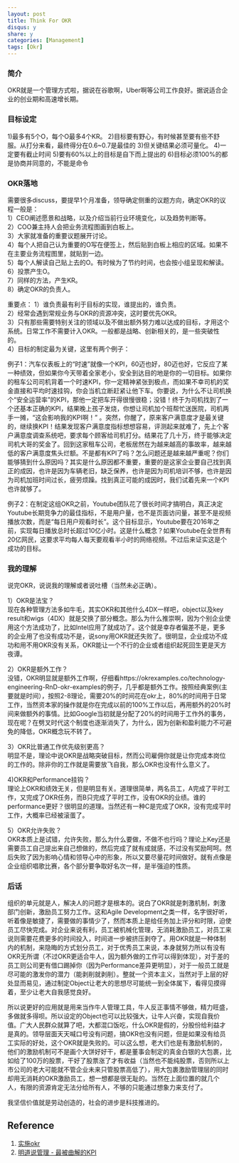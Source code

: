 ```yaml
---
layout: post
title: Think For OKR
disqus: y
share: y
categories: [Management]
tags: [Okr]
---
```


### 简介
OKR就是一个管理方式啦，据说在谷歌啊，Uber啊等公司工作良好。据说适合企业的创业期和高速增长期。  

### 目标设定
1)最多有5个O，每个O最多4个KR。
2)目标要有野心，有时候甚至要有些不舒服。从打分来看，最终得分在0.6~0.7是最佳的
3)但关键结果必须可量化。
4)一定要有截止时间
5)要有60%以上的目标是自下而上提出的
6)目标必须100%的都是协商并同意的，不能是命令

### OKR落地
需要很多discuss，要提早1个月准备，领导确定侧重的议题方向，确定OKR的议程一般是：  
1）CEO阐述愿景和战略，以及介绍当前行业环境变化，以及趋势判断等。  
2）COO兼主持人会把业务流程图画到白板上。  
3）大家就准备的重要议题展开讨论。  
4）每个人把自己认为重要的O写在便签上，然后贴到白板上相应的区域。如果不在主要业务流程图里，就贴到一边。  
5）每个人解读自己贴上去的O。有时候为了节约时间，也会按小组呈现和解读。  
6）投票产生O。  
7）同样的方法，产生KR。  
8）确定OKR的负责人。  

重要点：
1）谁负责最有利于目标的实现，谁提出的，谁负责。  
2）经常会遇到常规业务与OKR的资源冲突，这时要优先OKR。  
3）只有那些需要特别关注的领域以及不做出额外努力难以达成的目标，才用这个系统。日常工作不需要计入OKR。一般都是战略、创新相关的，是一些突破性的。  
4）目标的制定最为关键，这里有两个例子：

例子1：汽车仪表板上的“时速”就像一个KPI，60迈也好，80迈也好，它反应了某一种绩效，但如果你今天带着全家老小，安全到达目的地是你的一切目标。如果你的租车公司司机背着一个时速KPI，你一定精神紧张到极点，而如果不幸司机的奖金直接和平均时速挂钩，你会当机立断赶紧让他下车。你要说，为什么不让司机换个“安全运营率”的KPI，那他一定把车开得很慢很稳；没错！终于为司机找到了一个还基本正确的KPI，结果晚上孩子发烧，你想让司机加个班帮忙送医院，司机两手一摊，“这会影响我的KPI啊！” 。突然，你醒了，原来客户满意度才是最关键的，继续换KPI！结果发现客户满意度指标想想容易，评测起来就难了，先上个客户满意度调查系统吧，要求每个顾客给司机打分。结果花了几十万，终于能够决定司机大哥的奖金了。回到这家租车公司，老板居然在为越来越高的事故率，越来越低的客户满意度焦头烂额。不是都有KPI了吗？怎么问题还是越来越严重呢？你们能够猜到什么原因吗？其实是什么原因都不重要，重要的是这家企业要自己找到真正的成因，也许是因为车辆老旧，缺乏保养，也许是因为司机培训不够，也许是因为司机加班时间过长，疲劳烦躁。找到真正可能的成因时，我们试着先来一个KPI也许就够了。

例子2：在制定这组OKR之前，Youtube团队花了很长时间才搞明白，真正决定Youtube长期竞争力的最佳指标，不是用户量，也不是页面访问量，甚至不是视频播放次数，而是“每日用户观看时长”。这个目标显示，Youtube要在2016年之前，实现每日播放总时长超过10亿小时。这是什么概念？如果Youtube在全世界有20亿网民，这要求平均每人每天要观看半小时的网络视频。不过后来证实这是个成功的目标。

### 我的理解
说完OKR，说说我的理解或者说吐槽（当然未必正确）。

1）OKR是法宝？  
现在各种管理方法多如牛毛，其实OKR和其他什么4DX一样吧，object以及key result和wigs（4DX）就是交换了部分概念。那么为什么推崇啊，因为个别企业使用这个方法成功了，比如Intel应用了就成功了。这个就是幸存者偏差不是，更多的企业用了也没有成功不是，说sony用OKR就还失败了。很明显，企业成功不成功和用不用OKR没有关系，OKR能让一个不行的企业或者组织起死回生更是天方夜谭。

2）OKR是额外工作？  
没错，OKR明显就是额外工作啊，仔细看https://okrexamples.co/technology-engineering-RnD-okr-examples的例子，几乎都是额外工作。按照经典案例(主要就是时间），按照2-8理论，需要20%的时间花在okr上，80%的时间用于日常工作，当然资本家的操作就是你在完成以前的100%工作以后，再用额外的20%时间来做额外的事情。比如Google当初就是分配了20%的时间用于工作外的事务，现在呢？在劈叉时代这个制度也逐渐消失了，为什么，因为创新和盈利能力不可避免的降低，OKR概念玩不转了。

3）OKR比普通工作优先级别更高？    
明显不是，理论中说OKR是战略突破目标，然而公司雇佣你就是让你完成本岗位的工作的。除非你的工作就是需要放飞自我，那么OKR也没有什么意义了。

4)OKR和Performance挂钩？  
理论上OKR和绩效无关，但是明显有关。道理很简单，两名员工，A完成了平时工作，又完成了OKR任务，而B只完成了平时工作，没有OKR的业绩。谁的performance更好？很明显的道理。当然还有一种C是完成了OKR，没有完成平时工作，大概率已经被滚蛋了。

5）OKR允许失败？  
OKR本质上是试错，允许失败，那么为什么要做，不做不也行吗？理论上Key还是需要员工自己提出来自己想做的，然后完成了就有成就感，不过没有奖励呵呵。然后失败了因为影响心情和领导心中的形象，所以又要尽量花时间做好。就有点像是企业组织唱歌比赛，各个部分要争取好名次一样，是半强迫的性质。


### 后话
组织的单元就是人，解决人的问题才是根本的。说白了OKR就是刺激机制，刺激部门创新，激励员工努力工作。这和Agile Development之类一样，名字很好听，听着像是敏捷了，需要做的事情少了，然而本质上是给任务加上评分和时限，迫使员工尽快完成。对企业来说有利，员工被机械化管理，无消耗激励员工，对员工来说则需要花费更多的时间投入，时间进一步被挤压剥夺了。用OKR就是一种体制内的机制，来隐晦的方式划分员工，对于优秀员工来说，本身就努力所以有没有OKR无所谓（不过OKR更适合牛人，因为额外做的工作可以得到体现），对于差的员工则公司更有借口踢掉你（因为Performance差异更明显），对于一般员工就是尽可能的激发你的潜力（能剥削就剥削）。整就一个资本主义，当然对于上层的好处显而易见，通过制定Object让老大的思想尽可能统一到全体属下，看得见摸得着，至少让老大自我感觉良好。

所以说更好的应用就是用来当作牛人管理工具，牛人反正事情不够做，精力旺盛，多做就多得呗。所以设定的Object也可以比较强大，让牛人兴奋，实现自我价值。广大人民群众就算了吧，大都混口饭吃，什么OKR是假的，分股份给利益才是真的。领导层面天天喊口号没有问题，搞OKR也没有问题，但是如果没有给员工实际的好处，这个OKR就是失败的。可以这么想，老大们也是有激励机制的，他们的激励机制可不是画个大饼好好干，都是董事会制定的真金白银的大包裹，比如给了100万的股票，干好了股票涨了才有收益（当然也不能纯股票，否则所以上市公司的老大可能就不管企业未来只管股票高低了），用大包裹激励管理层的同时却用无消耗的OKR激励员工，想一想都是很无耻的。当然在上面位置的就几个人，有限的资源肯定无法分给所有人，不够的只能通过想象力来支付了。

我坚信价值就是劳动创造的，社会的进步是科技推进的。

## Reference
1. [实施okr](https://www.jianshu.com/p/d6e282cf1c2b)   
2. [明道说管理 - 最被曲解的KPI](https://www.jianshu.com/p/ef364a2cc754)   
